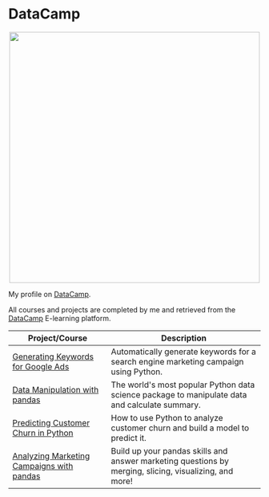 # DataCamp

<p align="center"> 
<img src="https://res.cloudinary.com/dyd911kmh/image/upload/f_auto,q_auto:best/v1603223608/DC_New_mugdv8.png" width="500">
</p>

My profile on [DataCamp](https://www.datacamp.com/profile/kismailo).

All courses and projects are completed by me and retrieved from the [DataCamp](https://www.datacamp.com/) E-learning platform.

| Project/Course | Description |
| --- | --- |
| [Generating Keywords for Google Ads](https://github.com/IsmailovKamil/DataCamp/tree/master/Generating%20Keywords%20for%20Google%20Ads) | Automatically generate keywords for a search engine marketing campaign using Python. |
|[Data Manipulation with pandas](https://github.com/IsmailovKamil/DataCamp/tree/master/Data%20Manipulation%20with%20Python) | The world's most popular Python data science package to manipulate data and calculate summary. |
|[Predicting Customer Churn in Python](https://github.com/IsmailovKamil/DataCamp/tree/master/Predicting%20Customer%20Churn%20in%20Python) | How to use Python to analyze customer churn and build a model to predict it. | 
|[Analyzing Marketing Campaigns with pandas](https://github.com/IsmailovKamil/DataCamp/tree/master/Marketing%20Analytics%20with%20Python/1.%20Analyzing%20Marketing%20Campaigns) |           Build up your pandas skills and answer marketing questions by merging, slicing, visualizing, and more! |
